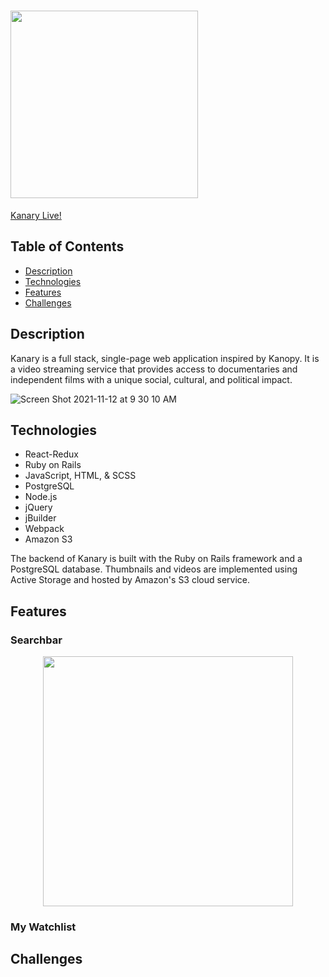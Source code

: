 # <img src="https://user-images.githubusercontent.com/88195745/144126607-717a4270-c3aa-42cd-ac49-b42512be51a8.png" width="300" height="auto" />

[Kanary Live!](https://kanary-rf.herokuapp.com/#/)

## Table of Contents
- [Description](#description)
- [Technologies](#technologies)
- [Features](#features)
- [Challenges](#challenges)

## Description
Kanary is a full stack, single-page web application inspired by Kanopy. It is a video streaming service that provides access to documentaries and independent films with a unique social, cultural, and political impact.

![Screen Shot 2021-11-12 at 9 30 10 AM](https://user-images.githubusercontent.com/88195745/141483916-99507227-fd2f-4d9c-acdd-2f902fdf1ce4.png)

## Technologies
- React-Redux
- Ruby on Rails
- JavaScript, HTML, & SCSS
- PostgreSQL
- Node.js
- jQuery
- jBuilder
- Webpack
- Amazon S3

The backend of Kanary is built with the Ruby on Rails framework and a PostgreSQL database. Thumbnails and videos are implemented using Active Storage and hosted by Amazon's S3 cloud service.

## Features

### Searchbar
<p align="center">
  <img src="https://user-images.githubusercontent.com/88195745/141476463-bf9d27fa-c600-40af-8595-d69b61f5246b.gif" width="400">
</p>

### My Watchlist

## Challenges
